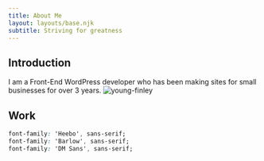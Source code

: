```yaml
---
title: About Me
layout: layouts/base.njk
subtitle: Striving for greatness
---
```


## Introduction
I am a Front-End WordPress developer who has been making sites for small businesses for over 3 years. 
![young-finley](/images/youngfinley-min.jpg)
## Work

```css
font-family: 'Heebo', sans-serif;
font-family: 'Barlow', sans-serif;
font-family: 'DM Sans', sans-serif;

```